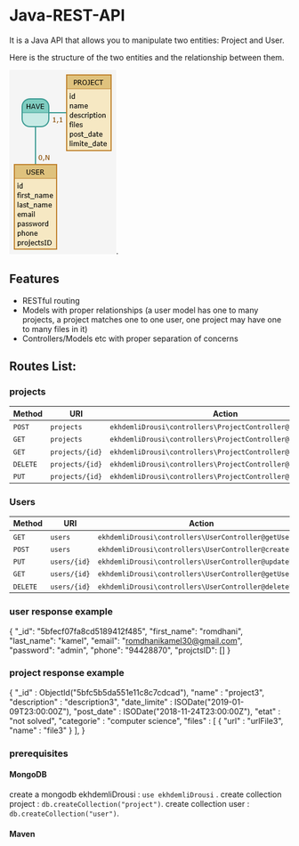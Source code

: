 # Java-REST-API
It is a Java API that allows you to manipulate two entities: Project and User.

Here is the structure of the two entities and the relationship between them.

![alt text](https://github.com/kamelromdhani/Java-REST-API/blob/master/ekhdemliDrousi/src/main/resources/entitiesAssociation.png).
## Features

- RESTful routing
- Models with proper relationships (a user model has one to many projects, a project matches one to one user, one project may have one to many files in it)
- Controllers/Models etc with proper separation of concerns

## Routes List:

### projects

| Method     | URI                               | Action                                                       |
|------------|-----------------------------------|--------------------------------------------------------------|
| `POST`     | `projects`                        |`ekhdemliDrousi\controllers\ProjectController@createProject`  |          
| `GET`      | `projects`                        | `ekhdemliDrousi\controllers\ProjectController@getProjects`   |
| `GET`      | `projects/{id}`                   | `ekhdemliDrousi\controllers\ProjectController@getProject`    |
| `DELETE`   | `projects/{id}`                   | `ekhdemliDrousi\controllers\ProjectController@deleteProject` |
| `PUT`      | `projects/{id}`                   | `ekhdemliDrousi\controllers\ProjectController@updateProject` |


### Users

| Method     | URI                               | Action                                                        |
|------------|-----------------------------------|---------------------------------------------------------------|
| `GET`      | `users`                           | `ekhdemliDrousi\controllers\UserController@getUsers`          |
| `POST`     | `users`                           | `ekhdemliDrousi\controllers\UserController@createUser`        |
| `PUT`      | `users/{id}`                      | `ekhdemliDrousi\controllers\UserController@updateUser`        |
| `GET`      | `users/{id}`                      | `ekhdemliDrousi\controllers\UserController@getUser`           |
| `DELETE`   | `users/{id}`                      | `ekhdemliDrousi\controllers\UserController@deleteUser`        |


### user response example
{
    "_id": "5bfecf07fa8cd5189412f485",
    "first_name": "romdhani",
    "last_name": "kamel",
    "email": "romdhanikamel30@gmail.com",
    "password": "admin",
    "phone": "94428870",
    "projctsID": []
}

### project response example
{
        "_id" : ObjectId("5bfc5b5da551e11c8c7cdcad"),
        "name" : "project3",
        "description" : "description3",
        "date_limite" : ISODate("2019-01-09T23:00:00Z"),
        "post_date" : ISODate("2018-11-24T23:00:00Z"),
        "etat" : "not solved",
        "categorie" : "computer science",
        "files" : [
                {
                        "url" : "urlFile3",
                        "name" : "file3"
                }
        ],
}

### prerequisites
#### MongoDB
create a mongodb ekhdemliDrousi : `use ekhdemliDrousi` .
create collection project : `db.createCollection("project")`.
create collection user : `db.createCollection("user")`.
#### Maven
